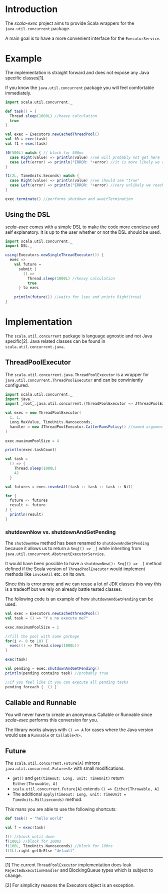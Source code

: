 # Introduction
The _scala-exec_ project aims to provide Scala wrappers for the `java.util.concurrent` package.

A main goal is to have a more convenient interface for the `ExecutorService`.

# Example
The implementation is straight forward and does not expose any Java specific classes[1].

If you know the `java.util.concurrent` package you will feel comfortable immediately.

```scala
import scala.util.concurrent._

def task() = {
  Thread.sleep(1000L) //heavy calculation
  true
}

val exec = Executors.newCachedThreadPool()
val f0 = exec(task)
val f1 = exec(task)

f0(500L) match { // block for 500ms
  case Right(value) => println(value) //we will probably not get here
  case Left(error) => println("ERROR: "+error) //it is more likely we reach this one
}

f1(2L, TimeUnits.Seconds) match {
  case Right(value) => println(value) //we should see "true"
  case Left(error) => println("ERROR: "+error) //very unlikely we reach this one
}

exec.terminate() //performs shutdown and awaitTermination
```

## Using the DSL
_scala-exec_ comes with a simple DSL to make the code more conciese and self explanatory.
It is up to the user whether or not the DSL should be used.

```scala
import scala.util.concurrent._
import DSL._

using(Executors.newSingleThreadExecutor()) {
  exec =>
    val future = 
      submit { 
        () =>
          Thread.sleep(1000L) //heavy calculation
          true
      } to exec
      
    println(future()) //waits for 1sec and prints Right(true)
}
```


# Implementation

The `scala.util.concurrent` package is language agnostic and not Java specific[2]. 
Java related classes can be found in `scala.util.concurrent.java`.

## ThreadPoolExecutor
The `scala.util.concurrent.java.ThreadPoolExecutor` is a wrapper for `java.util.concurrent.ThreadPoolExecutor` and
can be conviniently configured.

```scala
import scala.util.concurrent._
import java._
import _root_.java.util.concurrent.{ThreadPoolExecutor => JThreadPoolExecutor}

val exec = new ThreadPoolExecutor(
  1, 1,
  Long.MaxValue, TimeUnits.Nanoseconds,
  handler = new JThreadPoolExecutor.CallerRunsPolicy() //named arguments ftw!
)
  
exec.maximumPoolSize = 4

println(exec.taskCount)

val task =
  () => {
    Thread.sleep(1000L)
    42
  }

val futures = exec.invokeAll(task :: task :: task :: Nil)

for {
  future <- futures
  result <- future
} {
  println(result)
}
```
### shutdownNow vs. shutdownAndGetPending

The `shutdownNow` method has been renamed to `shutdownAndGetPending` because it allows us to return a `Seq[() => _]` while inheriting from `java.util.concurrent.AbstractExecutorService`. 

It would have been possible to have a `shutdownNow(): Seq[() => _]` method defined if the Scala version of `ThreadPoolExecutor` would implement methods like `invokeAll` etc. on its own.

Since this is error prone and we can reuse a lot of JDK classes this way this is a tradeoff but we rely on already battle tested classes.

The following code is an example of how `shutdownAndGetPending` can be used.

```scala
val exec = Executors.newCachedThreadPool()
val task = () => "Y u no execute me?"

exec.maximumPoolSize = 1

//fill the pool with some garbage
for(i <- 0 to 10) {
  exec(() => Thread.sleep(1000L))
}

exec(task)

val pending = exec.shutdownAndGetPending()
println(pending contains task) //probably true

//if you feel like it you can execute all pending tasks
pending foreach { _() }
```

## Callable and Runnable
You will never have to create an anonymous Callable or Runnable since _scala-exec_ performs this conversion for you.

The library works always with `() => A` for cases where the Java version would use a `Runnable` or `Callable<V>`.

## Future
The `scala.util.concurrent.Future[A]` mirrors `java.util.concurrent.Future<V>` with small modifications.

* `get()` and `get(timeout: Long, unit: TimeUnit)` return `Either[Throwable, A]`
* `scala.util.concurrent.Future[A]` extends `() => Either[Throwable, A]`
* The additional `apply(timeout: Long, unit: TimeUnit = TimeUnits.Milliseconds)` method.

This mans you are able to use the following shortcuts:

```scala
def task() = "hello world"

val f = exec(task)

f() //block until done
f(100L) //block for 100ms
f(100L, TimeUnits.Nanoseconds) //block for 100ns
f(1L).right getOrElse "default"
```

---

[1] The current `ThreadPoolExecutor` implementation does leak `RejectedExecutionHandler` and BlockingQueue types which is subject to change.

[2] For simplicity reasons the Executors object is an exception.
